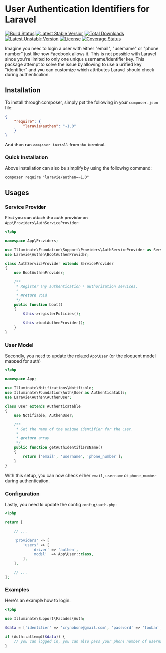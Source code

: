 User Authentication Identifiers for Laravel
==============

[![Build Status](https://travis-ci.org/laravie/authen.svg?branch=master)](https://travis-ci.org/laravie/authen)
[![Latest Stable Version](https://poser.pugx.org/laravie/authen/v/stable)](https://packagist.org/packages/laravie/authen)
[![Total Downloads](https://poser.pugx.org/laravie/authen/downloads)](https://packagist.org/packages/laravie/authen)
[![Latest Unstable Version](https://poser.pugx.org/laravie/authen/v/unstable)](https://packagist.org/packages/laravie/authen)
[![License](https://poser.pugx.org/laravie/authen/license)](https://packagist.org/packages/laravie/authen)
[![Coverage Status](https://coveralls.io/repos/github/laravie/authen/badge.svg?branch=master)](https://coveralls.io/github/laravie/authen?branch=master)

Imagine you need to login a user with either "email", "username" or "phone number" just like how Facebook allows it. This is not possible with Laravel since you're limited to only one unique username/identifier key. This package attempt to solve the issue by allowing to use a unified key "identifier" and you can customize which attributes Laravel should check during authentication.


## Installation

To install through composer, simply put the following in your `composer.json` file:

```json
{
    "require": {
        "laravie/authen": "~1.0"
    }
}
```

And then run `composer install` from the terminal.

### Quick Installation

Above installation can also be simplify by using the following command:

    composer require "laravie/authen=~1.0"

## Usages

### Service Provider

First you can attach the auth provider on `App\Providers\AuthServiceProvider`:

```php
<?php

namespace App\Providers;

use Illuminate\Foundation\Support\Providers\AuthServiceProvider as ServiceProvider;
use Laravie\Authen\BootAuthenProvider;

class AuthServiceProvider extends ServiceProvider
{
    use BootAuthenProvider;

    /**
     * Register any authentication / authorization services.
     *
     * @return void
     */
    public function boot()
    {
        $this->registerPolicies();

        $this->bootAuthenProvider();
    }
}
```

### User Model

Secondly, you need to update the related `App\User` (or the eloquent model mapped for auth).

```php
<?php

namespace App;

use Illuminate\Notifications\Notifiable;
use Illuminate\Foundation\Auth\User as Authenticatable;
use Laravie\Authen\AuthenUser;

class User extends Authenticatable
{
    use Notifiable, AuthenUser;

    /**
     * Get the name of the unique identifier for the user.
     *
     * @return array
     */
    public function getAuthIdentifiersName()
    {
        return ['email', 'username', 'phone_number'];
    }
}
```

With this setup, you can now check either `email`, `username` or `phone_number` during authentication.

### Configuration

Lastly, you need to update the config `config/auth.php`:

```php
<?php

return [

    // ...

    'providers' => [
        'users' => [
            'driver' => 'authen',
            'model'  => App\User::class,
        ],
    ],

    // ...
];
```

### Examples

Here's an example how to login.

```php
<?php 

use Illuminate\Support\Facades\Auth;

$data = ['identifier' => 'crynobone@gmail.com', 'password' => 'foobar'];

if (Auth::attempt($data)) {
    // you can logged in, you can also pass your phone number of username to `identifier`.
}
```
